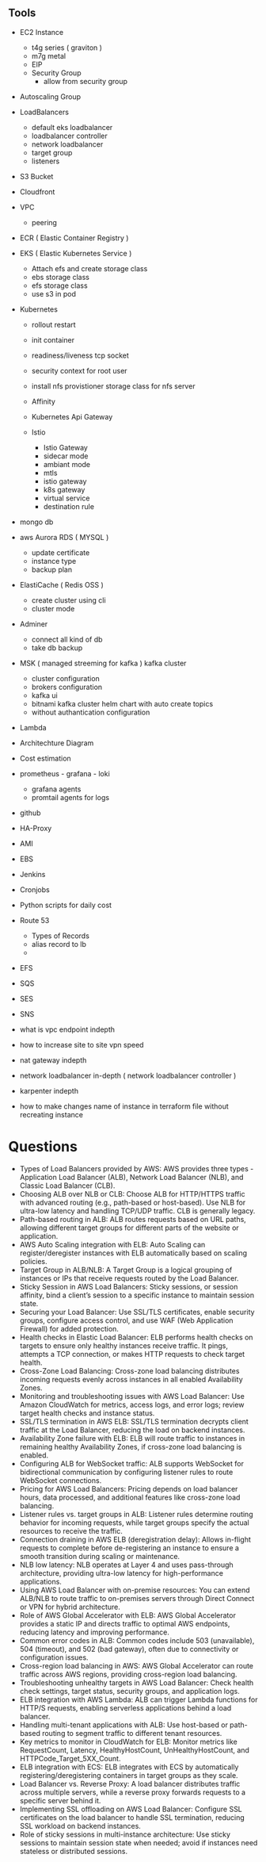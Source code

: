 ## Tools

- EC2 Instance
  - t4g series ( graviton )
  - m7g metal
  - EIP
  - Security Group
    - allow from security group 

- Autoscaling Group

- LoadBalancers
  - default eks loadbalancer
  - loadbalancer controller 
  - network loadbalancer
  - target group 
  - listeners

- S3 Bucket
- Cloudfront
  
- VPC
  - peering 


- ECR ( Elastic Container Registry )

- EKS ( Elastic Kubernetes Service )
  - Attach efs and create storage class 
  - ebs storage class
  - efs storage class 
  - use s3 in pod 

- Kubernetes 

  - rollout restart 
  - init container
  - readiness/liveness tcp socket
  - security context for root user 
  - install nfs provistioner storage class for nfs server 
  - Affinity 

  - Kubernetes Api Gateway 

  - Istio 
    - Istio Gateway
    - sidecar mode
    - ambiant mode
    - mtls
    - istio gateway 
    - k8s gateway 
    - virtual service
    - destination rule 

- mongo db 

- aws Aurora RDS ( MYSQL )
  - update certificate 
  - instance type 
  - backup plan 

- ElastiCache ( Redis OSS )
  - create cluster using cli
  - cluster mode 

- Adminer
  - connect all kind of db 
  - take db backup 

- MSK ( managed streeming for kafka ) kafka cluster
  - cluster configuration
  - brokers configuration
  - kafka ui 
  - bitnami kafka cluster helm chart with auto create topics 
  - without authantication configuration 

- Lambda

- Architechture Diagram 

- Cost estimation 

- prometheus - grafana - loki
  - grafana agents 
  - promtail agents for logs 

- github 

- HA-Proxy 

- AMI

- EBS

- Jenkins

- Cronjobs 

- Python scripts for daily cost 

- Route 53
  - Types of Records
  - alias record to lb 
  - 

- EFS

- SQS

- SES

- SNS


- what is vpc endpoint indepth
- how to increase site to site vpn speed
- nat gateway indepth
- network loadbalancer in-depth ( network loadbalancer controller )
- karpenter indepth
- how to make changes name of instance in terraform file without recreating instance

# Questions
- Types of Load Balancers provided by AWS: AWS provides three types - Application Load Balancer (ALB), Network Load Balancer (NLB), and Classic Load Balancer (CLB).
- Choosing ALB over NLB or CLB: Choose ALB for HTTP/HTTPS traffic with advanced routing (e.g., path-based or host-based). Use NLB for ultra-low latency and handling TCP/UDP traffic. CLB is generally legacy.
- Path-based routing in ALB: ALB routes requests based on URL paths, allowing different target groups for different parts of the website or application.
- AWS Auto Scaling integration with ELB: Auto Scaling can register/deregister instances with ELB automatically based on scaling policies.
- Target Group in ALB/NLB: A Target Group is a logical grouping of instances or IPs that receive requests routed by the Load Balancer.
- Sticky Session in AWS Load Balancers: Sticky sessions, or session affinity, bind a client’s session to a specific instance to maintain session state.
- Securing your Load Balancer: Use SSL/TLS certificates, enable security groups, configure access control, and use WAF (Web Application Firewall) for added protection.
- Health checks in Elastic Load Balancer: ELB performs health checks on targets to ensure only healthy instances receive traffic. It pings, attempts a TCP connection, or makes HTTP requests to check target health.
- Cross-Zone Load Balancing: Cross-zone load balancing distributes incoming requests evenly across instances in all enabled Availability Zones.
- Monitoring and troubleshooting issues with AWS Load Balancer: Use Amazon CloudWatch for metrics, access logs, and error logs; review target health checks and instance status.
- SSL/TLS termination in AWS ELB: SSL/TLS termination decrypts client traffic at the Load Balancer, reducing the load on backend instances.
- Availability Zone failure with ELB: ELB will route traffic to instances in remaining healthy Availability Zones, if cross-zone load balancing is enabled.
- Configuring ALB for WebSocket traffic: ALB supports WebSocket for bidirectional communication by configuring listener rules to route WebSocket connections.
- Pricing for AWS Load Balancers: Pricing depends on load balancer hours, data processed, and additional features like cross-zone load balancing.
- Listener rules vs. target groups in ALB: Listener rules determine routing behavior for incoming requests, while target groups specify the actual resources to receive the traffic.
- Connection draining in AWS ELB (deregistration delay): Allows in-flight requests to complete before de-registering an instance to ensure a smooth transition during scaling or maintenance.
- NLB low latency: NLB operates at Layer 4 and uses pass-through architecture, providing ultra-low latency for high-performance applications.
- Using AWS Load Balancer with on-premise resources: You can extend ALB/NLB to route traffic to on-premises servers through Direct Connect or VPN for hybrid architecture.
- Role of AWS Global Accelerator with ELB: AWS Global Accelerator provides a static IP and directs traffic to optimal AWS endpoints, reducing latency and improving performance.
- Common error codes in ALB: Common codes include 503 (unavailable), 504 (timeout), and 502 (bad gateway), often due to connectivity or configuration issues.
- Cross-region load balancing in AWS: AWS Global Accelerator can route traffic across AWS regions, providing cross-region load balancing.
- Troubleshooting unhealthy targets in AWS Load Balancer: Check health check settings, target status, security groups, and application logs.
- ELB integration with AWS Lambda: ALB can trigger Lambda functions for HTTP/S requests, enabling serverless applications behind a load balancer.
- Handling multi-tenant applications with ALB: Use host-based or path-based routing to segment traffic to different tenant resources.
- Key metrics to monitor in CloudWatch for ELB: Monitor metrics like RequestCount, Latency, HealthyHostCount, UnHealthyHostCount, and HTTPCode_Target_5XX_Count.
- ELB integration with ECS: ELB integrates with ECS by automatically registering/deregistering containers in target groups as they scale.
- Load Balancer vs. Reverse Proxy: A load balancer distributes traffic across multiple servers, while a reverse proxy forwards requests to a specific server behind it.
- Implementing SSL offloading on AWS Load Balancer: Configure SSL certificates on the load balancer to handle SSL termination, reducing SSL workload on backend instances.
- Role of sticky sessions in multi-instance architecture: Use sticky sessions to maintain session state when needed; avoid if instances need stateless or distributed sessions.
